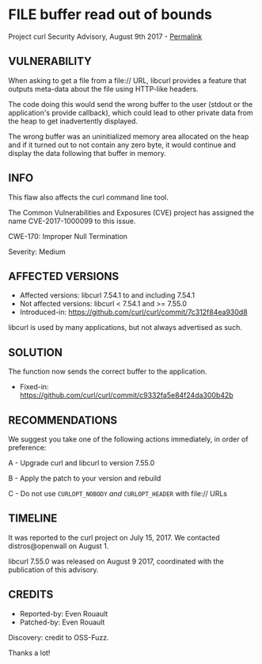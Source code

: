 FILE buffer read out of bounds
==============================

Project curl Security Advisory, August 9th 2017 -
[Permalink](https://curl.se/docs/CVE-2017-1000099.html)

VULNERABILITY
-------------

When asking to get a file from a file:// URL, libcurl provides a feature that
outputs meta-data about the file using HTTP-like headers.

The code doing this would send the wrong buffer to the user (stdout or the
application's provide callback), which could lead to other private data from
the heap to get inadvertently displayed.

The wrong buffer was an uninitialized memory area allocated on the heap and if
it turned out to not contain any zero byte, it would continue and display the
data following that buffer in memory.

INFO
----

This flaw also affects the curl command line tool.

The Common Vulnerabilities and Exposures (CVE) project has assigned the name
CVE-2017-1000099 to this issue.

CWE-170: Improper Null Termination

Severity: Medium

AFFECTED VERSIONS
-----------------

- Affected versions: libcurl 7.54.1 to and including 7.54.1
- Not affected versions: libcurl < 7.54.1 and >= 7.55.0
- Introduced-in: https://github.com/curl/curl/commit/7c312f84ea930d8

libcurl is used by many applications, but not always advertised as such.

SOLUTION
------------

The function now sends the correct buffer to the application.

- Fixed-in: https://github.com/curl/curl/commit/c9332fa5e84f24da300b42b

RECOMMENDATIONS
---------------

We suggest you take one of the following actions immediately, in order of
preference:

 A - Upgrade curl and libcurl to version 7.55.0

 B - Apply the patch to your version and rebuild

 C - Do not use `CURLOPT_NOBODY` *and* `CURLOPT_HEADER` with file:// URLs

TIMELINE
---------

It was reported to the curl project on July 15, 2017. We contacted
distros@openwall on August 1.

libcurl 7.55.0 was released on August 9 2017, coordinated with the publication
of this advisory.

CREDITS
-------

- Reported-by: Even Rouault
- Patched-by: Even Rouault

Discovery: credit to OSS-Fuzz.

Thanks a lot!
